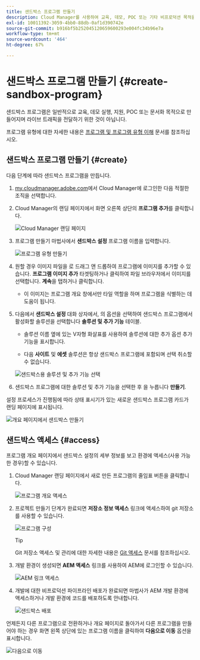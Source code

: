```yaml
---
title: 샌드박스 프로그램 만들기
description: Cloud Manager를 사용하여 교육, 데모, POC 또는 기타 비프로덕션 목적을 위한 자체 샌드박스 프로그램을 만드는 방법을 알아봅니다.
exl-id: 10011392-3059-4bb0-88db-0af1d390742e
source-git-commit: b916bf5b252045120659600293e004fc34b96e7a
workflow-type: tm+mt
source-wordcount: '464'
ht-degree: 67%

---
```


# 샌드박스 프로그램 만들기 {#create-sandbox-program}

샌드박스 프로그램은 일반적으로 교육, 데모 실행, 지원, POC 또는 문서화 목적으로 만들어지며 라이브 트래픽을 전달하기 위한 것이 아닙니다.

프로그램 유형에 대한 자세한 내용은 [프로그램 및 프로그램 유형 이해](program-types.md) 문서를 참조하십시오.

## 샌드박스 프로그램 만들기 {#create}

다음 단계에 따라 샌드박스 프로그램을 만듭니다.

1. [my.cloudmanager.adobe.com](https://my.cloudmanager.adobe.com/)에서 Cloud Manager에 로그인한 다음 적절한 조직을 선택합니다.

1. Cloud Manager의 랜딩 페이지에서 화면 오른쪽 상단의 **프로그램 추가**&#x200B;를 클릭합니다.

   ![Cloud Manager 랜딩 페이지](assets/cloud-manager-my-programs.png)

1. 프로그램 만들기 마법사에서 **샌드박스 설정** 프로그램 이름을 입력합니다.

   ![프로그램 유형 만들기](assets/create-sandbox.png)

1. 원할 경우 이미지 파일을 로 드래그 앤 드롭하여 프로그램에 이미지를 추가할 수 있습니다. **프로그램 이미지 추가** 타겟팅하거나 클릭하여 파일 브라우저에서 이미지를 선택합니다. **계속**&#x200B;을 탭하거나 클릭합니다.

   * 이 이미지는 프로그램 개요 창에서만 타일 역할을 하며 프로그램을 식별하는 데 도움이 됩니다.

1. 다음에서 **샌드박스 설정** 대화 상자에서, 의 옵션을 선택하여 샌드박스 프로그램에서 활성화할 솔루션을 선택합니다 **솔루션 및 추가 기능** 테이블.

   * 솔루션 이름 옆에 있는 V자형 화살표를 사용하여 솔루션에 대한 추가 옵션 추가 기능을 표시합니다.

   * 다음 **사이트** 및 **에셋** 솔루션은 항상 샌드박스 프로그램에 포함되며 선택 취소할 수 없습니다.

   ![샌드박스용 솔루션 및 추가 기능 선택](assets/sandbox-solutions-add-ons.png)

1. 샌드박스 프로그램에 대한 솔루션 및 추가 기능을 선택한 후 을 누릅니다 **만들기**.

설정 프로세스가 진행됨에 따라 상태 표시기가 있는 새로운 샌드박스 프로그램 카드가 랜딩 페이지에 표시됩니다.

![개요 페이지에서 샌드박스 만들기](assets/sandbox-setup.png)

## 샌드박스 액세스 {#access}

프로그램 개요 페이지에서 샌드박스 설정의 세부 정보를 보고 환경에 액세스(사용 가능한 경우)할 수 있습니다.

1. Cloud Manager 랜딩 페이지에서 새로 만든 프로그램의 줄임표 버튼을 클릭합니다.

   ![프로그램 개요 액세스](assets/program-overview-sandbox.png)

1. 프로젝트 만들기 단계가 완료되면 **저장소 정보 액세스** 링크에 액세스하여 git 저장소를 사용할 수 있습니다.

   ![프로그램 구성](assets/create-program4.png)

   >[!TIP]
   >
   >Git 저장소 액세스 및 관리에 대한 자세한 내용은 [Git 액세스](/help/implementing/cloud-manager/managing-code/accessing-repos.md) 문서를 참조하십시오.

1. 개발 환경이 생성되면 **AEM 액세스** 링크를 사용하여 AEM에 로그인할 수 있습니다.

   ![AEM 링크 액세스](assets/create-program-5.png)

1. 개발에 대한 비프로덕션 파이프라인 배포가 완료되면 마법사가 AEM 개발 환경에 액세스하거나 개발 환경에 코드를 배포하도록 안내합니다.

   ![샌드박스 배포](assets/create-program-setup-deploy.png)

언제든지 다른 프로그램으로 전환하거나 개요 페이지로 돌아가서 다른 프로그램을 만들어야 하는 경우 화면 왼쪽 상단에 있는 프로그램 이름을 클릭하여 **다음으로 이동** 옵션을 표시합니다.

![다음으로 이동](assets/create-program-a1.png)
